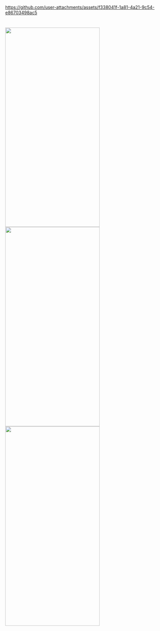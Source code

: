 https://github.com/user-attachments/assets/f338041f-1a81-4a21-9c54-e86703498ac5
#
<img src="https://github.com/user-attachments/assets/2a2cef93-0393-4a35-9d22-6646111a1996"  width="300" height="633"/>

<img src="https://github.com/user-attachments/assets/45ececc0-942b-4db5-bcac-5a05ca0f3a22"  width="300" height="633"/>

<img src="https://github.com/user-attachments/assets/e3c78475-db17-4761-bc66-b944975307a9"  width="300" height="633"/>






